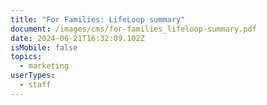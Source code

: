 ```yaml
---
title: "For Families: LifeLoop summary"
document: /images/cms/for-families_lifeloop-summary.pdf
date: 2024-06-21T16:32:09.102Z
isMobile: false
topics:
  - marketing
userTypes:
  - staff
---
```

